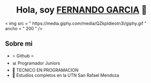 <div align="center">
<h1 align="center">Hola, soy <a href="FERNANDO GARCIA">FERNANDO GARCIA</a> 👋</h1>
</div>
< img  src = " https://media.giphy.com/media/QZkpIdieotn3i/giphy.gif "  ancho = " 200 " />
<imgs src="113075299/21859b93-f15e-4fdf-b2f2-70ca0485b00f 
">





## Sobre mi

- ⭐ Github ⭐
- 📊 Programador Juniors 
- 📲 TECNICO EN PROGRAMACION
- 📗 Estudios completos en la UTN San Rafael Mendoza
